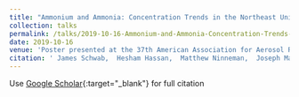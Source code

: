 ```yaml
---
title: "Ammonium and Ammonia: Concentration Trends in the Northeast United States"
collection: talks
permalink: /talks/2019-10-16-Ammonium-and-Ammonia-Concentration-Trends-in-the-Northeast-United-States
date: 2019-10-16
venue: 'Poster presented at the 37th American Association for Aerosol Research (AAAR) Annual Conference, Portland, OR, USA'
citation: ' James Schwab,  Hesham Hassan,  Matthew Ninneman,  Joseph Marto,  Jie Zhang,  Sara Lance,  Christopher Lawrence,  Fangqun Yu,  Gan Luo,  Arshad Nair,  Kevin Civerolo,  Oliver Rattigan, &quot;Ammonium and Ammonia: Concentration Trends in the Northeast United States.&quot; Poster presented at the 37th American Association for Aerosol Research (AAAR) Annual Conference, Portland, OR, USA, 2019.'
---
```

Use [Google Scholar](https://scholar.google.com/scholar?q=Ammonium+and+Ammonia:+Concentration+Trends+in+the+Northeast+United+States){:target="_blank"} for full citation